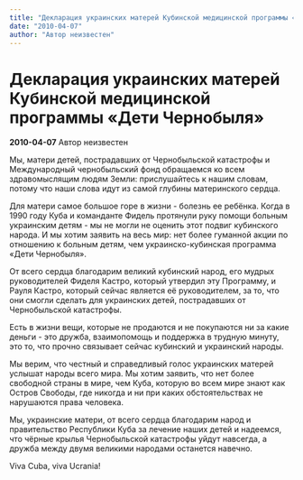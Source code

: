 ```yaml
---
title: "Декларация украинских матерей Кубинской медицинской программы «Дети Чернобыля»"
date: "2010-04-07"
author: "Автор неизвестен"
---
```


# Декларация украинских матерей Кубинской медицинской программы «Дети Чернобыля»

**2010-04-07** Автор неизвестен

Мы, матери детей, пострадавших от Чернобыльской катастрофы и Международный чернобыльский фонд обращаемся ко всем здравомыслящим людям Земли: прислушайтесь к нашим словам, потому что наши слова идут из самой глубины материнского сердца.

Для матери самое большое горе в жизни - болезнь ее ребёнка. Когда в 1990 году Куба и команданте Фидель протянули руку помощи больным украинским детям - мы не могли не оценить этот подвиг кубинского народа. И мы хотим заявить на весь мир: нет более гуманной акции по отношению к больным детям, чем украинско-кубинская программа «Дети Чернобыля».

От всего сердца благодарим великий кубинский народ, его мудрых руководителей Фиделя Кастро, который утвердил эту Программу, и Рауля Кастро, который сейчас является её руководителем, за то, что они смогли сделать для украинских детей, пострадавших от Чернобыльской катастрофы.

Есть в жизни вещи, которые не продаются и не покупаются ни за какие деньги - это дружба, взаимопомощь и поддержка в трудную минуту, это то, что прочно связывает сейчас кубинский и украинский народы.

Мы верим, что честный и справедливый голос украинских матерей услышат народы всего мира. Мы хотим заявить, что нет более свободной страны в мире, чем Куба, которую во всем мире знают как Остров Свободы, где никогда и ни при каких обстоятельствах не нарушаются права человека.

Мы, украинские матери, от всего сердца благодарим народ и правительство Республики Куба за лечение наших детей и надеемся, что чёрные крылья Чернобыльской катастрофы уйдут навсегда, а дружба между двумя великими народами останется навечно.

Viva Cuba, viva Uсrania!